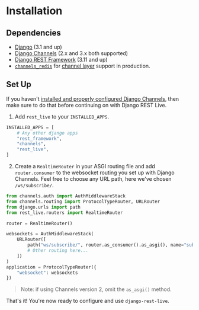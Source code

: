 # Installation
## Dependencies
- [Django](https://github.com/django/django/) (3.1 and up)
- [Django Channels](https://github.com/django/channels) (2.x and 3.x both supported) 
- [Django REST Framework](https://github.com/encode/django-rest-framework/) (3.11 and up)
- [`channels_redis`](https://github.com/django/channels_redis) for
  [channel layer](https://channels.readthedocs.io/en/latest/topics/channel_layers.html) support in production.
  

## Set Up

If you haven't 
[installed and properly configured Django Channels](https://channels.readthedocs.io/en/latest/installation.html),
then make sure to do that before continuing on with Django REST Live.

1. Add `rest_live` to your `INSTALLED_APPS`.
```python
INSTALLED_APPS = [
    # Any other django apps
    "rest_framework",
    "channels",
    "rest_live",
]
```
    
2. Create a `RealtimeRouter` in your ASGI routing file and add `router.consumer` to the websocket routing you set up
   with Django Channels. Feel free to choose any URL path, here we've chosen `/ws/subscribe/`. 
```python
from channels.auth import AuthMiddlewareStack
from channels.routing import ProtocolTypeRouter, URLRouter
from django.urls import path
from rest_live.routers import RealtimeRouter

router = RealtimeRouter()

websockets = AuthMiddlewareStack(
    URLRouter([
        path("ws/subscribe/", router.as_consumer().as_asgi(), name="subscriptions"), 
        # Other routing here...
    ])
)
application = ProtocolTypeRouter({
    "websocket": websockets
})
```

> Note: if using Channels version 2, omit the `as_asgi()` method.

That's it! You're now ready to configure and use `django-rest-live`.
